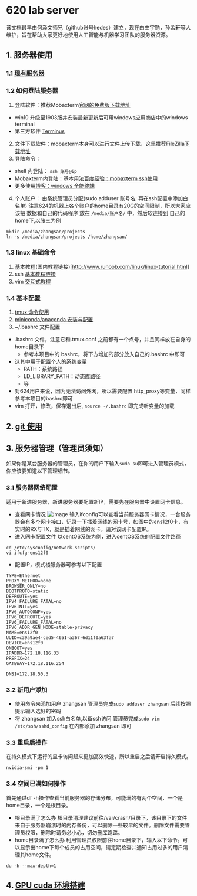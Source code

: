 # 620 lab server

该文档最早由何泽文师兄（github账号hedes）建立，现在由曲宇勋，孙孟轩等人维护，旨在帮助大家更好地使用人工智能与机器学习团队的服务器资源。

## 1. 服务器使用
### 1.1 [现有服务器](./server_list.md)

### 1.2 如何登陆服务器
1. 登陆软件：推荐Mobaxterm[官网的免费版下载地址](https://mobaxterm.mobatek.net/download.html)
- win10 升级至1903版并安装最新更新后可用windows应用商店中的windows terminal
- 第三方软件 [Terminus](https://github.com/Eugeny/terminus)
2. 文件下载软件：mobaxterm本身可以进行文件上传下载，这里推荐FileZilla[下载地址](https://filezilla-project.org/)
3. 登陆命令：
* shell 内登陆： `ssh 账号@ip`
* Mobaxterm内登陆：基本用法[百度经验：mobaxterm ssh使用](https://jingyan.baidu.com/article/6dad5075223635a123e36ec9.html)
* 更多使用[博客：windows 全能终端](https://www.isharebest.com/mobaxterm.htm)
4. 个人账户：
由系统管理员分配(sudo adduser 账号名; 再在ssh配置中添加白名单)
注意624的机器上各个账户的home目录有20G的空间限制，所以大家应该把 数据和自己的代码程序 放在 `/media/账户名/` 中，然后软连接到 自己的home下,以张三为例
```
mkdir /media/zhangsan/projects
ln -s /media/zhangsan/projects /home/zhangsan/
```

### 1.3 linux 基础命令
1. 基本教程(国内教程链接)[http://www.runoob.com/linux/linux-tutorial.html]
2. ssh [基本教程链接](https://www.wikihow.com/Use-SSH)
3. vim [交互式教程](https://www.openvim.com/)
### 1.4 基本配置 
1. [tmux 命令使用](./tmux.md)
2. [miniconda/anaconda 安装与配置](./python_conda.md)
3. ~/.bashrc 文件配置
* .bashrc 文件，注意它和.tmux.conf 之前都有一个点号，并且同样放在自身的home目录下
    - 参考本项目中的 bashrc，将下方增加的部分放入自己的.bashrc 中即可
* 这其中用于配置个人的系统变量
    - PATH：系统路径
    - LD_LIBRARY_PATH：动态库路径
    - 等
* 对624用户来说，因为无法访问外网，所以需要配置 http_proxy等变量，同样参考本项目的bashrc即可
* vim 打开，修改，保存退出后, `source ~/.bashrc` 即完成新变量的加载
## 2. [git 使用](./git_tutorial.md)
## 3. 服务器管理（管理员须知）
如果你是某台服务器的管理员，在你的用户下输入``sudo su``即可进入管理员模式，你应该要知道以下管理细节。
### 3.1 服务器网络配置
适用于新进服务器，新进服务器要配置新IP，需要先在服务器中设置网卡信息。
- 查看网卡情况
![image](https://user-images.githubusercontent.com/56111463/162695629-3088ad95-f401-4283-86fb-179250ce0ae9.png)
    输入ifconfig可以查看当前服务器网卡情况，一台服务器会有多个网卡接口，记录一下插着网线的网卡号，如图中的ens12f0卡，有实时的RX与TX，就是插着网线的网卡，请对该网卡配置IP。
- 进入网卡配置文件
    以centOS系统为例，进入centOS系统的配置文件路径
```
cd /etc/sysconfig/network-scripts/
vi ifcfg-ens12f0
```
- 配置IP，模式楼服务器可参考以下配置
```
TYPE=Ethernet
PROXY_METHOD=none
BROWSER_ONLY=no
BOOTPROTO=static
DEFROUTE=yes
IPV4_FAILURE_FATAL=no
IPV6INIT=yes
IPV6_AUTOCONF=yes
IPV6_DEFROUTE=yes
IPV6_FAILURE_FATAL=no
IPV6_ADDR_GEN_MODE=stable-privacy
NAME=ens12f0
UUID=c39a9ae4-ced5-4651-a367-6d11f0a63fa7
DEVICE=ens12f0
ONBOOT=yes
IPADDR=172.18.116.33
PREFIX=24
GATEWAY=172.18.116.254

DNS1=172.18.50.3
```
### 3.2 新用户添加
- 使用命令来添加用户 zhangsan
    管理员完成`sudo adduser zhangsan` 后续按照提示输入选好的密码
- 将 zhangsan 加入ssh白名单,以备ssh访问
    管理员完成`sudo vim /etc/ssh/sshd_config` 在内部添加 zhangsan 即可
### 3.3 重启后操作
在持久模式下运行的显卡访问起来更加高效快速，所以重启之后请开启持久模式。
```
nvidia-smi -pm 1
```
### 3.4 空间已满如何操作
首先通过df -h操作查看当前服务器的存储分布，可能满的有两个空间，一个是home目录，一个是根目录。
- 根目录满了怎么办
    根目录清理建议前往/var/crash/目录下，该目录下的文件来自于服务器崩溃时的内存备份，可以删除一些较早的文件。删除文件需要管理员权限，删除时请务必小心，切勿删库跑路。
- home目录满了怎么办
    利用管理员权限前往home目录下，输入以下命令。可以显示出home下每个成员的占用空间，请定期检查并通知占用过多的用户清理其home文件。
```
du -h --max-depth=1
```


## 4. [GPU cuda 环境搭建](./gpu_cuda.md)

